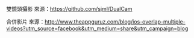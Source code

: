 雙鏡頭攝影
來源：https://github.com/sjml/DualCam

合併影片
來源：http://www.theappguruz.com/blog/ios-overlap-multiple-videos?utm_source=facebook&utm_medium=share&utm_campaign=blog

